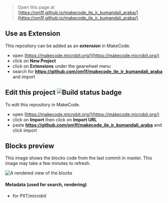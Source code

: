 
> Open this page at [https://om1f.github.io/makecode_ile_ir_kumandali_araba/](https://om1f.github.io/makecode_ile_ir_kumandali_araba/)

## Use as Extension

This repository can be added as an **extension** in MakeCode.

* open [https://makecode.microbit.org/](https://makecode.microbit.org/)
* click on **New Project**
* click on **Extensions** under the gearwheel menu
* search for **https://github.com/om1f/makecode_ile_ir_kumandali_araba** and import

## Edit this project ![Build status badge](https://github.com/om1f/makecode_ile_ir_kumandali_araba/workflows/MakeCode/badge.svg)

To edit this repository in MakeCode.

* open [https://makecode.microbit.org/](https://makecode.microbit.org/)
* click on **Import** then click on **Import URL**
* paste **https://github.com/om1f/makecode_ile_ir_kumandali_araba** and click import

## Blocks preview

This image shows the blocks code from the last commit in master.
This image may take a few minutes to refresh.

![A rendered view of the blocks](https://github.com/om1f/makecode_ile_ir_kumandali_araba/raw/master/.github/makecode/blocks.png)

#### Metadata (used for search, rendering)

* for PXT/microbit
<script src="https://makecode.com/gh-pages-embed.js"></script><script>makeCodeRender("{{ site.makecode.home_url }}", "{{ site.github.owner_name }}/{{ site.github.repository_name }}");</script>

